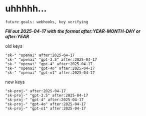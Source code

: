 # uhhhhh...

`future goals: webhooks, key verifying`



***Fill out 2025-04-17 with the format after:YEAR-MONTH-DAY or after:YEAR***

old keys
```
"sk-" "openai" after:2025-04-17
"sk-" "openai" "gpt-3.5" after:2025-04-17
"sk-" "openai" "gpt-4" after:2025-04-17
"sk-" "openai" "gpt-4o" after:2025-04-17
"sk-" "openai" "gpt-o1" after:2025-04-17
```

new keys
```
"sk-proj-" after:2025-04-17
"sk-proj-" "gpt-3.5" after:2025-04-17
"sk-proj-" "gpt-4" after:2025-04-17
"sk-proj-" "gpt-4o" after:2025-04-17
"sk-proj-" "gpt-o1" after:2025-04-17
```
